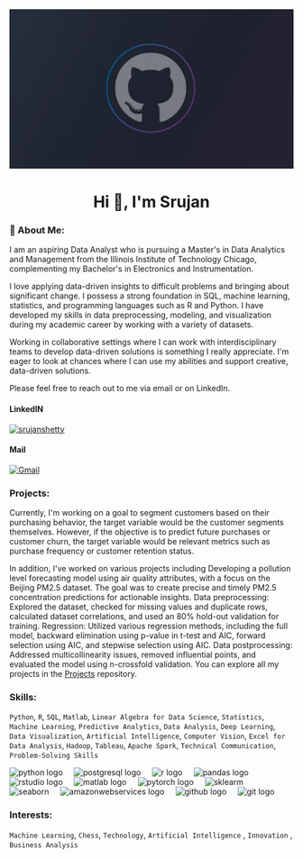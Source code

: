 
<img src="github-universe.jpg" alt="Header"/>

<h1 align="center">Hi 👋, I'm Srujan</h1>

<h3 align="left">🚀 About Me:</h3>

<p>I am an aspiring Data Analyst who is pursuing a Master's in Data Analytics and Management from the Illinois Institute of Technology Chicago, complementing my Bachelor's in Electronics and Instrumentation.</p>
  
<p>I love applying data-driven insights to difficult problems and bringing about significant change. I possess a strong foundation in SQL, machine learning, statistics, and programming languages such as R and Python. I have developed my skills in data preprocessing, modeling, and visualization during my academic career by working with a variety of datasets.</p>
  
<p>Working in collaborative settings where I can work with interdisciplinary teams to develop data-driven solutions is something I really appreciate. I'm eager to look at chances where I can use my abilities and support creative, data-driven solutions.</p>
 
Please feel free to reach out to me via email or on LinkedIn.
<div class="container">
    <div class="item">
        <h4>LinkedIN</h4>
        <a href="https://linkedin.com/in/srujanshetty" target="_blank" style="margin-right: 30px;"><img src="https://raw.githubusercontent.com/rahuldkjain/github-profile-readme-generator/master/src/images/icons/Social/linked-in-alt.svg" alt="srujanshetty" height="20" width="20" />
</a>
    </div>
    <div class="item">
        <h4>Mail</h4>
        </a>
<a href="mailto:srujansshettyofficial@gmail.com" target="_blank">
<img src="Img/mail.png" alt="Gmail" height="20" width="20" />
</a>
    </div>
</div>

<h3 align="left">Projects:</h3>

<p>Currently, I'm working on a goal  to segment customers based on their purchasing behavior, the target variable would be the customer segments themselves. However, if the objective is to predict future purchases or customer churn, the target variable would be relevant metrics such as purchase frequency or customer retention status.

In addition, I've worked on  various projects including Developing a pollution level forecasting model using air quality attributes, with a focus on the Beijing PM2.5 dataset. The goal was to create precise and timely PM2.5 concentration predictions for actionable insights. 
Data preprocessing: Explored the dataset, checked for missing values and duplicate rows, calculated dataset correlations, and used an 80% hold-out validation for training. 
Regression: Utilized various regression methods, including the full model, backward elimination using p-value in t-test and AIC, forward selection using AIC, and stepwise selection using AIC. 
Data postprocessing: Addressed multicollinearity issues, removed influential points, and evaluated the model using n-crossfold validation. You can explore all my projects in the [Projects](https://github.com/SrujanSShetty/Data-Analytics) repository. </p>

<h3 align="left">Skills:</h3>

`Python`, `R`, `SQL`, `Matlab`, `Linear Algebra for Data Science`, `Statistics`, `Machine Learning`, `Predictive Analytics`, `Data Analysis`, `Deep Learning`, `Data Visualization`, `Artificial Intelligence`, `Computer Vision`, `Excel for Data Analysis`, `Hadoop`, `Tableau`, `Apache Spark`, `Technical Communication`, `Problem-Solving Skills`</p>

<div align="left">
  <img src="https://cdn.jsdelivr.net/gh/devicons/devicon/icons/python/python-original.svg" height="40" alt="python logo"  />
  <img width="12" />
  <img src="https://cdn.simpleicons.org/postgresql/4169E1" height="40" alt="postgresql logo"  />
  <img width="12" />
  <img src="https://skillicons.dev/icons?i=r" height="40" alt="r logo"  />
  <img width="12" />
  <img src="https://cdn.simpleicons.org/pandas/150458" height="40" alt="pandas logo"  />
  <img width="12" />
  <img src="https://cdn.simpleicons.org/rstudio/75AADB" height="40" alt="rstudio logo"  />
  <img width="12" />
  <img src="https://cdn.jsdelivr.net/gh/devicons/devicon/icons/matlab/matlab-original.svg" height="40" alt="matlab logo"  />
  <img width="12" />
  <img src="https://skillicons.dev/icons?i=pytorch" height="40" alt="pytorch logo"  />
  <img width="12" />
  <img src="https://upload.wikimedia.org/wikipedia/commons/0/05/Scikit_learn_logo_small.svg" height="40" width ='40' alt="sklearm">
  <img width="12" />
  <img src="https://seaborn.pydata.org/_images/logo-mark-lightbg.svg" height="40" width ='40' alt="seaborn"/>
  <img width="12" />
  <img src="https://skillicons.dev/icons?i=aws" height="40" alt="amazonwebservices logo"  />
  <img width="12" />
  <img src="https://cdn.simpleicons.org/github/181717" height="40" alt="github logo"  />
  <img width="12" />
  <img src="https://cdn.simpleicons.org/git/F05032" height="40" alt="git logo"  />
</div>

<h3 align="left">Interests:</h3>

`Machine Learning`, `Chess`, `Technology`, `Artificial Intelligence` , `Innovation` , `Business Analysis`
